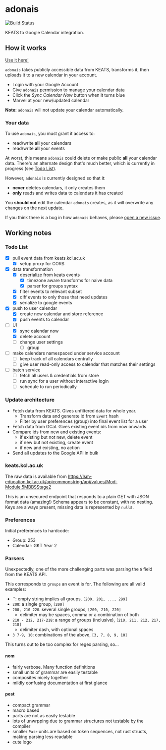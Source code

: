 # adonais

[![Build Status](https://cloud.drone.io/api/badges/tommilligan/adonais/status.svg)](https://cloud.drone.io/tommilligan/adonais)

KEATS to Google Calendar integration.

## How it works

[Use it here!](https://adonais.tommilligan.net)

`adonais` takes publicly accessible data from KEATS, transforms it, then uploads it to a new calendar in your account.

- Login with your Google Account
- Give `adonais` permission to manage your calendar data
- Click the _Sync Calendar Now_ button when it turns blue
- Marvel at your new/updated calendar

**Note:** `adonais` will not update your calendar automatically.

### Your data

To use `adonais`, you must grant it access to:

- read/write **all** your calendars
- read/write **all** your events

At worst, this means `adonais` could delete or make public **all** your calendar data. There's an alternate design that's much better, which is currently in progress (see [Todo List](#todo-list)).

However, `adonais` is currently designed so that it:

- **never** deletes calendars, it only creates them
- **only** reads and writes data to calendars it has created

You **should not** edit the calendar `adonais` creates, as it will overwrite any changes on the next update.

If you think there is a bug in how `adonais` behaves, please [open a new issue](https://github.com/tommilligan/adonais/issues).

## Working notes

### Todo List

- [x] pull event data from keats.kcl.ac.uk
  - [x] setup proxy for CORS
- [x] data transformation
  - [x] deserialize from keats events
    - [x] timezone aware transforms for naive data
    - [x] parser for groups syntax
  - [x] filter events to relevant subset
  - [x] diff events to only those that need updates
  - [x] serialize to google events
- [x] push to user calendar
  - [x] create new calendar and store reference
  - [x] push events to calendar
- [ ] UI
  - [x] sync calendar now
  - [x] delete account
  - [ ] change user settings
    - [ ] group
- [ ] make calendars namespaced under service account
  - [ ] keep track of all calendars centrally
  - [ ] give user read-only access to calendar that matches their settings
- [ ] batch service
  - [ ] fetch all users & credentials from store
  - [ ] run sync for a user without interactive login
  - [ ] schedule to run periodically

### Update architecture

- Fetch data from KEATS. Gives unfiltered data for whole year.
  - Transform data and generate id from `Event` hash
  - Filter by user preferences (group) into final event list for a user
- Fetch data from GCal. Gives existing event ids from now onwards.
- Compare ids from new and existing events:
  - if existing but not new, delete event
  - if new but not existing, create event
  - if new and existing, no action
- Send all updates to the Google API in bulk

### keats.kcl.ac.uk

The raw data is available from https://lsm-education.kcl.ac.uk/apicommonstring/api/values/Mod-Module.5MBBSStage2

This is an unsecured endpoint that responds to a plain GET with JSON format data (amazing!)
Schema appears to be constant, with no nesting.
Keys are always present, missing data is represented by `null`s.

### Preferences

Initial preferences to hardcode:

- Group: 253
- Calendar: GKT Year 2

### Parsers

Unexpectedly, one of the more challenging parts was parsing the `G` field from the KEATS API.

This corresponds to `groups` an event is for. The following are all valid examples:

- ``: empty string implies all groups, `[200, 201, ..., 299]`
- `200`: a single group, `[200]`
- `200, 210 220`: several single groups, `[200, 210, 220]`
  - delimiter may be spaces, comma or a combination of both
- `210 - 212, 217-218`: a range of groups (inclusive), `[210, 211, 212, 217, 218]`
  - delimiter dash, with optional spaces
- `3 7-9, 10`: combinations of the above, `[3, 7, 8, 9, 10]`

This turns out to be too complex for regex parsing, so...

#### nom

- fairly verbose. Many function definitions
- small units of grammar are easily testable
- composites nicely together
- mildly confusing documentation at first glance

#### pest

- compact grammar
- macro based
- parts are not as easily testable
- lots of unwrpping due to grammar structures not testable by the compiler
- smaller `Pair` units are based on token sequences, not rust structs, making parsing less readable
- cute logo
